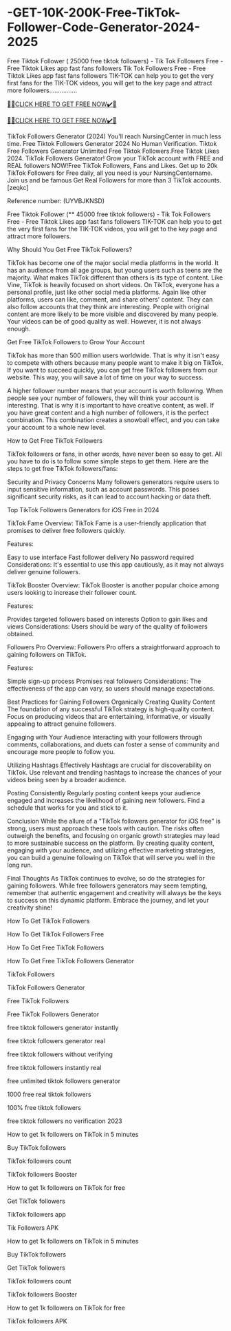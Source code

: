 # -GET-10K-200K-Free-TikTok-Follower-Code-Generator-2024-2025
Free Tiktok Follower ( 25000 free tiktok followers) - Tik Tok Followers Free - Free Tiktok Likes app fast fans followers Tik Tok Followers Free - Free Tiktok Likes app fast fans followers TIK-TOK can help you to get the very first fans for the TIK-TOK videos, you will get to the key page and attract more followers................

[🎁🎁CLICK HERE TO GET FREE NOW✔️🎁](https://www.footlogix.com/Footlogix/media/Before-and-After/allgiftrafisarkar.html)

[🎁🎁CLICK HERE TO GET FREE NOW✔️🎁](https://www.footlogix.com/Footlogix/media/Before-and-After/allgiftrafisarkar.html)

TikTok Followers Generator (2024) You'll reach NursingCenter in much less time. Free Tiktok Followers Generator 2024 No Human Verification. Tiktok Free Followers Generator Unlimited Free Tiktok Followers.Free Tiktok Likes 2024. TikTok Followers Generator! Grow your TikTok account with FREE and REAL followers NOW!Free TikTok Followers, Fans and Likes. Get up to 20k TikTok Followers for Free daily, all you need is your NursingCentername. Join us and be famous Get Real Followers for more than 3 TikTok accounts. [zeqkc]

Reference number: (UYVBJKNSD)

Free Tiktok Follower (** 45000 free tiktok followers) - Tik Tok Followers Free - Free Tiktok Likes app fast fans followers TIK-TOK can help you to get the very first fans for the TIK-TOK videos, you will get to the key page and attract more followers.

Why Should You Get Free TikTok Followers?

TikTok has become one of the major social media platforms in the world. It has an audience from all age groups, but young users such as teens are the majority. What makes TikTok different than others is its type of content. Like Vine, TikTok is heavily focused on short videos. On TikTok, everyone has a personal profile, just like other social media platforms. Again like other platforms, users can like, comment, and share others' content. They can also follow accounts that they think are interesting. People with original content are more likely to be more visible and discovered by many people. Your videos can be of good quality as well. However, it is not always enough.

Get Free TikTok Followers to Grow Your Account

TikTok has more than 500 million users worldwide. That is why it isn't easy to compete with others because many people want to make it big on TikTok. If you want to succeed quickly, you can get free TikTok followers from our website. This way, you will save a lot of time on your way to success.

A higher follower number means that your account is worth following. When people see your number of followers, they will think your account is interesting. That is why it is important to have creative content, as well. If you have great content and a high number of followers, it is the perfect combination. This combination creates a snowball effect, and you can take your account to a whole new level.

How to Get Free TikTok Followers

TikTok followers or fans, in other words, have never been so easy to get. All you have to do is to follow some simple steps to get them. Here are the steps to get free TikTok followers/fans:

Security and Privacy Concerns Many followers generators require users to input sensitive information, such as account passwords. This poses significant security risks, as it can lead to account hacking or data theft.

Top TikTok Followers Generators for iOS Free in 2024

TikTok Fame Overview: TikTok Fame is a user-friendly application that promises to deliver free followers quickly.

Features:

Easy to use interface Fast follower delivery No password required Considerations: It's essential to use this app cautiously, as it may not always deliver genuine followers.

TikTok Booster Overview: TikTok Booster is another popular choice among users looking to increase their follower count.

Features:

Provides targeted followers based on interests Option to gain likes and views Considerations: Users should be wary of the quality of followers obtained.

Followers Pro Overview: Followers Pro offers a straightforward approach to gaining followers on TikTok.

Features:

Simple sign-up process Promises real followers Considerations: The effectiveness of the app can vary, so users should manage expectations.

Best Practices for Gaining Followers Organically Creating Quality Content The foundation of any successful TikTok strategy is high-quality content. Focus on producing videos that are entertaining, informative, or visually appealing to attract genuine followers.

Engaging with Your Audience Interacting with your followers through comments, collaborations, and duets can foster a sense of community and encourage more people to follow you.

Utilizing Hashtags Effectively Hashtags are crucial for discoverability on TikTok. Use relevant and trending hashtags to increase the chances of your videos being seen by a broader audience.

Posting Consistently Regularly posting content keeps your audience engaged and increases the likelihood of gaining new followers. Find a schedule that works for you and stick to it.

Conclusion While the allure of a "TikTok followers generator for iOS free" is strong, users must approach these tools with caution. The risks often outweigh the benefits, and focusing on organic growth strategies may lead to more sustainable success on the platform. By creating quality content, engaging with your audience, and utilizing effective marketing strategies, you can build a genuine following on TikTok that will serve you well in the long run.

Final Thoughts As TikTok continues to evolve, so do the strategies for gaining followers. While free followers generators may seem tempting, remember that authentic engagement and creativity will always be the keys to success on this dynamic platform. Embrace the journey, and let your creativity shine!

How To Get TikTok Followers

How To Get TikTok Followers Free

How To Get Free TikTok Followers

How To Get Free TikTok Followers Generator

TikTok Followers

TikTok Followers Generator

Free TikTok Followers

Free TikTok Followers Generator

free tiktok followers generator instantly

free tiktok followers generator real

free tiktok followers without verifying

free tiktok followers instantly real

free unlimited tiktok followers generator

1000 free real tiktok followers

100% free tiktok followers

free tiktok followers no verification 2023

How to get 1k followers on TikTok in 5 minutes

Buy TikTok followers

TikTok followers count

TikTok followers Booster

How to get 1k followers on TikTok for free

Get TikTok followers

TikTok followers app

Tik Followers APK

How to get 1k followers on TikTok in 5 minutes

Buy TikTok followers

Get TikTok followers

TikTok followers count

TikTok followers Booster

How to get 1k followers on TikTok for free

TikTok followers APK
